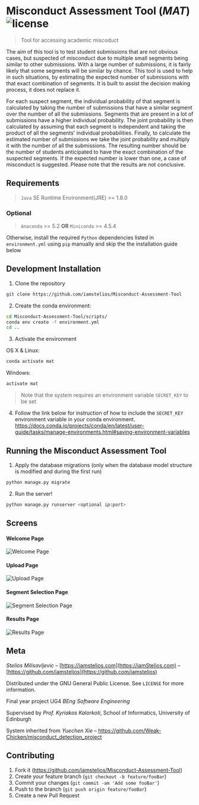 # Misconduct Assessment Tool (*MAT*)	![license](https://badgen.now.sh/badge/license/GPL-3.0/blue)

> Tool for accessing academic miscoduct

The aim of this tool is to test student submissions that are not obvious cases, but suspected of misconduct due to multiple small segments
being similar to other submissions. With a large number of submissions, it is fairly likely that some segments will be similar by chance. This tool
is used to help in such situations, by estimating the expected number of submissions with that exact combination of segments. It is built to assist
the decision making process, it does not replace it.

For each suspect segment, the individual probability of that segment is calculated by taking the number of submissions that have a similar
segment over the number of all the submissions. Segments that are present in a lot of submissions have a higher individual probability. The joint
probability is then calculated by assuming that each segment is independent and taking the product of all the segments' individual probabilities.
Finally, to calculate the estimated number of submissions we take the joint probability and multiply it with the number of all the submissions. The
resulting number should be the number of students anticipated to have the exact combination of the suspected segments. If the expected
number is lower than one, a case of misconduct is suggested. Please note that the results are not conclusive.


## Requirements

> `Java` SE Runtime Environment(JRE) >= 1.8.0

### Optional
> `Anaconda` >= 5.2 **OR** `Miniconda` >= 4.5.4

Otherwise, install the required `Python` dependencies listed in ``environment.yml`` using `pip` manually and skip the the installation guide below

## Development Installation

1. Clone the repository
```sh
git clone https://github.com/iamstelios/Misconduct-Assessment-Tool
```

2. Create the conda environment:
```sh
cd Misconduct-Assessment-Tool/scripts/
conda env create -f environment.yml
cd ..
```

3. Activate the environment

OS X & Linux:
```sh
conda activate mat
```
Windows:
```sh
activate mat
```

> Note that the system requires an environment variable ``SECRET_KEY`` to be set

4. Follow the link below for instruction of how to include the ``SECRET_KEY`` environment variable in your conda environment.
<https://docs.conda.io/projects/conda/en/latest/user-guide/tasks/manage-environments.html#saving-environment-variables>


## Running the Misconduct Assessment Tool

1. Apply the database migrations (only when the database model structure is modified and during the first run)
```sh
python manage.py migrate
```

2. Run the server!
```sh
python manage.py runserver <optional ip:port>
```

## Screens
 
#### Welcome Page
![Welcome Page](https://github.com/iamstelios/Misconduct-Assessment-Tool/blob/master/screens/welcome_page.png?raw=true)

#### Upload Page
![Upload Page](https://github.com/iamstelios/Misconduct-Assessment-Tool/blob/master/screens/upload_page.png?raw=true)

#### Segment Selection Page
![Segment Selection Page](https://github.com/iamstelios/Misconduct-Assessment-Tool/blob/master/screens/segments_selection_page.png?raw=true)

#### Results Page
![Results Page](https://github.com/iamstelios/Misconduct-Assessment-Tool/blob/master/screens/results_page.png?raw=true)


## Meta

*Stelios Milisavljevic* – [https://iamstelios.com](https://iamStelios.com) – [https://github.com/iamstelios](https://github.com/iamstelios)

Distributed under the GNU General Public License. See ``LICENSE`` for more information.

Final year project UG4 *BEng Software Engineering*

Supervised by *Prof. Kyriakos Kalorkoti*, School of Informatics, University of Edinburgh

System inherited from *Yuechen Xie* – <https://github.com/Weak-Chicken/misconduct_detection_project>

## Contributing

1. Fork it (<https://github.com/iamstelios/Misconduct-Assessment-Tool>)
2. Create your feature branch (`git checkout -b feature/fooBar`)
3. Commit your changes (`git commit -am 'Add some fooBar'`)
4. Push to the branch (`git push origin feature/fooBar`)
5. Create a new Pull Request

